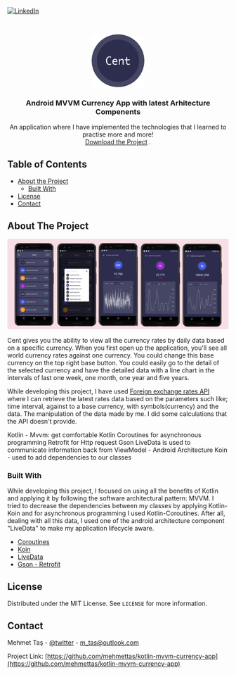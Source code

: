 [![LinkedIn][linkedin-shield]][linkedin-url]

<br />
<p align="center">
  <a href="https://www.linkedin.com/in/mehmettass">
    <img src="images/cent.png" alt="" width="120" height="120">
  </a>

  <h3 align="center">Android MVVM Currency App with latest Arhitecture Compenents</h3>

  <p align="center">
    An application where I have implemented the technologies that I learned to practise more and more!
    <br />
    <a href="play link">Download the Project</a>
    .
</p>

## Table of Contents

* [About the Project](#about-the-project)
  * [Built With](#built-with)
* [License](#license)
* [Contact](#contact)

## About The Project

[![Product Name Screen Shot][product-screenshot]]()

Cent gives you the ability to view all the currency rates by daily data based on a specific currency. When you first open up the application, you'll see all world currency rates against one currency. You could change this base currency on the top right base button. You could easily go to the detail of the selected currency and have the detailed data with a line chart in the intervals of last one week, one month, one year and five years.

While developing this project, I have used [Foreign exchange rates API](https://exchangeratesapi.io/) where I can retrieve the latest rates data based on the parameters such like; time interval, against to a base currency, with symbols(currency) and the data. The manipulation of the data made by me. I did some calculations that the API doesn't provide. 

Kotlin - Mvvm: get comfortable
Kotlin Coroutines for asynchronous programming
Retrofit for Http request
Gson
LiveData is used to communicate information back from ViewModel - Android Architecture
Koin - used to add dependencies to our classes


### Built With

While developing this project, I focused on using all the benefits of Kotlin and applying it by following the software architectural pattern:  MVVM. I tried to decrease the dependencies between my classes by applying Kotlin-Koin and for asynchronous programming I used Kotlin-Coroutines. After all, dealing with all this data, I used one of the android architecture component "LiveData" to make my application lifecycle aware. 

* [Coroutines](https://kotlinlang.org/docs/reference/coroutines-overview.html)
* [Koin](https://github.com/InsertKoinIO/koin)
* [LiveData](https://developer.android.com/topic/libraries/architecture/livedata)
* [Gson - Retrofit](https://square.github.io/retrofit/)

<!-- LICENSE -->
## License

Distributed under the MIT License. See `LICENSE` for more information.

<!-- CONTACT -->
## Contact

Mehmet Taş - [@twitter](https://twitter.com/tasmehmet_) - m_tas@outlook.com

Project Link: [https://github.com/mehmettas/kotlin-mvvm-currency-app](https://github.com/mehmettas/kotlin-mvvm-currency-app)


<!-- MARKDOWN LINKS & IMAGES -->
<!-- https://www.markdownguide.org/basic-syntax/#reference-style-links -->
[contributors-shield]: https://img.shields.io/github/contributors/othneildrew/Best-README-Template.svg?style=flat-square
[contributors-url]: https://github.com/othneildrew/Best-README-Template/graphs/contributors
[forks-shield]: https://img.shields.io/github/forks/othneildrew/Best-README-Template.svg?style=flat-square
[forks-url]: https://github.com/othneildrew/Best-README-Template/network/members
[stars-shield]: https://img.shields.io/github/stars/othneildrew/Best-README-Template.svg?style=flat-square
[stars-url]: https://github.com/othneildrew/Best-README-Template/stargazers
[issues-shield]: https://img.shields.io/github/issues/othneildrew/Best-README-Template.svg?style=flat-square
[issues-url]: https://github.com/othneildrew/Best-README-Template/issues
[license-shield]: https://img.shields.io/github/license/othneildrew/Best-README-Template.svg?style=flat-square
[license-url]: https://github.com/othneildrew/Best-README-Template/blob/master/LICENSE.txt
[linkedin-shield]: https://img.shields.io/badge/-LinkedIn-black.svg?style=flat-square&logo=linkedin&colorB=555
[linkedin-url]: https://www.linkedin.com/in/mehmettass/
[product-screenshot]: images/screens.png
